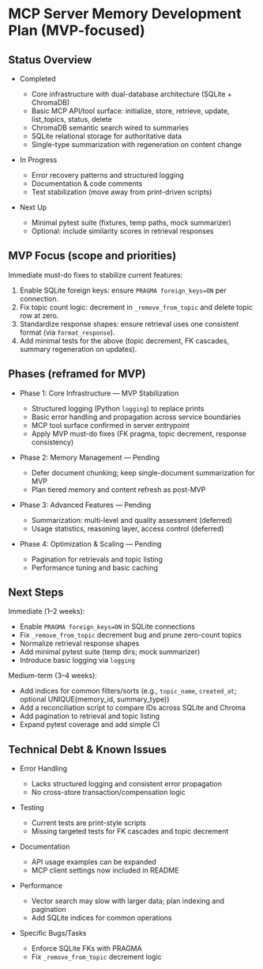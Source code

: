 # MCP Server Memory Development Plan (MVP-focused)

## Status Overview

- Completed

  - Core infrastructure with dual-database architecture (SQLite + ChromaDB)
  - Basic MCP API/tool surface: initialize, store, retrieve, update, list_topics, status, delete
  - ChromaDB semantic search wired to summaries
  - SQLite relational storage for authoritative data
  - Single-type summarization with regeneration on content change

- In Progress

  - Error recovery patterns and structured logging
  - Documentation & code comments
  - Test stabilization (move away from print-driven scripts)

- Next Up
  - Minimal pytest suite (fixtures, temp paths, mock summarizer)
  - Optional: include similarity scores in retrieval responses

## MVP Focus (scope and priorities)

Immediate must-do fixes to stabilize current features:

1. Enable SQLite foreign keys: ensure `PRAGMA foreign_keys=ON` per connection.
2. Fix topic count logic: decrement in `_remove_from_topic` and delete topic row at zero.
3. Standardize response shapes: ensure retrieval uses one consistent format (via `format_response`).
4. Add minimal tests for the above (topic decrement, FK cascades, summary regeneration on updates).

## Phases (reframed for MVP)

- Phase 1: Core Infrastructure — MVP Stabilization

  - Structured logging (Python `logging`) to replace prints
  - Basic error handling and propagation across service boundaries
  - MCP tool surface confirmed in server entrypoint
  - Apply MVP must-do fixes (FK pragma, topic decrement, response consistency)

- Phase 2: Memory Management — Pending

  - Defer document chunking; keep single-document summarization for MVP
  - Plan tiered memory and content refresh as post-MVP

- Phase 3: Advanced Features — Pending

  - Summarization: multi-level and quality assessment (deferred)
  - Usage statistics, reasoning layer, access control (deferred)

- Phase 4: Optimization & Scaling — Pending
  - Pagination for retrievals and topic listing
  - Performance tuning and basic caching

## Next Steps

Immediate (1–2 weeks):

- Enable `PRAGMA foreign_keys=ON` in SQLite connections
- Fix `_remove_from_topic` decrement bug and prune zero-count topics
- Normalize retrieval response shapes
- Add minimal pytest suite (temp dirs; mock summarizer)
- Introduce basic logging via `logging`

Medium-term (3–4 weeks):

- Add indices for common filters/sorts (e.g., `topic_name`, `created_at`; optional UNIQUE(memory_id, summary_type))
- Add a reconciliation script to compare IDs across SQLite and Chroma
- Add pagination to retrieval and topic listing
- Expand pytest coverage and add simple CI

## Technical Debt & Known Issues

- Error Handling

  - Lacks structured logging and consistent error propagation
  - No cross-store transaction/compensation logic

- Testing

  - Current tests are print-style scripts
  - Missing targeted tests for FK cascades and topic decrement

- Documentation

  - API usage examples can be expanded
  - MCP client settings now included in README

- Performance

  - Vector search may slow with larger data; plan indexing and pagination
  - Add SQLite indices for common operations

- Specific Bugs/Tasks
  - Enforce SQLite FKs with PRAGMA
  - Fix `_remove_from_topic` decrement logic
